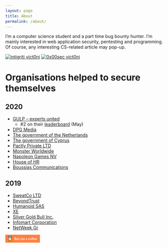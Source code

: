 ```yaml
---
layout: page
title: About
permalink: /about/
---
```


I’m a computer science student and a part time bug bounty hunter. I’m mainly interested in web application security, pentesting and programming. Of course, any interesting CS-related article may pop-up.

[![intigriti vict0ni](https://img.shields.io/badge/intigriti-%40vict0ni-blue?style=flat-square)](https://www.intigriti.com/profile/vict0ni) [![0x00sec vict0ni](https://img.shields.io/badge/0x00sec-%40vict0ni-black?style=flat-square)](https://0x00sec.org/u/vict0ni/)

# Organisations helped to secure themselves

## 2020
* [GULP – experts united](https://www.gulp.de/)
	* #2 on their [leaderboard](https://www.intigriti.com/researcher/programs/randstad/gulp/leaderboard?alltime=true&severity=1) (May)
* [DPG Media](https://www.dpgmedia.be/nl)
* [The government of the Netherlands](https://www.government.nl/topics/cybercrime/fighting-cybercrime-in-the-netherlands/responsible-disclosure)
* [The government of Cyprus](https://www.openbugbounty.org/reports/1152682/)
* [Pactly Private LTD](https://pactly.ai)
* [Monster Worldwide](https://www.monster.com/career-advice/)
* [Napoleon Games NV](https://www.napoleongames.be/)
* [House of HR](https://www.houseofhr.com/)
* [Boussias  Communications](https://www.openbugbounty.org/reports/1189683/)

## 2019
* [SweatCo LTD](https://sweatco.in/)
* [BeyondTrust](https://www.beyondtrust.com)
* [Humanoid SAS](https://www.frandroid.com/a-propos/)
* [XE](https://www.openbugbounty.org/reports/978465/)
* [Silver Gold Bull Inc.](https://silvergoldbull.com)
* [Infomart Corporation](https://www.infomart.co.jp/e/information/index.asp)
* [NetWeek Gr](https://www.openbugbounty.org/reports/983824/)


[![Buy me a coffee](https://raw.githubusercontent.com/victoni/victoni.github.io/master/images/rsz_rsz_lato-orange.png)](https://www.buymeacoffee.com/vict0ni)
